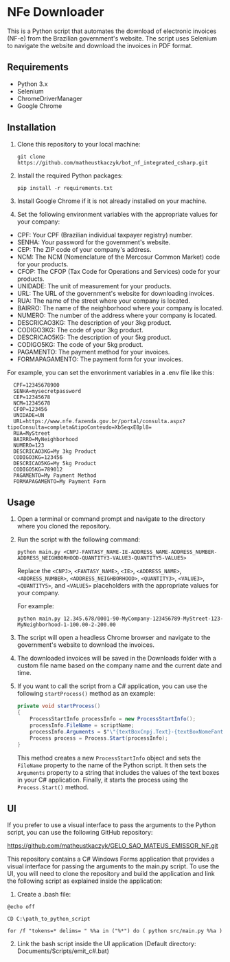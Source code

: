 # NFe Downloader

This is a Python script that automates the download of electronic invoices (NF-e) from the Brazilian government's website. The script uses Selenium to navigate the website and download the invoices in PDF format.

## Requirements

- Python 3.x
- Selenium
- ChromeDriverManager
- Google Chrome

## Installation

1. Clone this repository to your local machine:

   ```
   git clone https://github.com/matheustkaczyk/bot_nf_integrated_csharp.git
   ```

2. Install the required Python packages:

   ```
   pip install -r requirements.txt
   ```

3. Install Google Chrome if it is not already installed on your machine.
   
4. Set the following environment variables with the appropriate values for your company:
  - CPF: Your CPF (Brazilian individual taxpayer registry) number.
  - SENHA: Your password for the government's website.
  - CEP: The ZIP code of your company's address.
  - NCM: The NCM (Nomenclature of the Mercosur Common Market) code for your products.
  - CFOP: The CFOP (Tax Code for Operations and Services) code for your products.
  - UNIDADE: The unit of measurement for your products.
  - URL: The URL of the government's website for downloading invoices.
  - RUA: The name of the street where your company is located.
  - BAIRRO: The name of the neighborhood where your company is located.
  - NUMERO: The number of the address where your company is located.
  - DESCRICAO3KG: The description of your 3kg product.
  - CODIGO3KG: The code of your 3kg product.
  - DESCRICAO5KG: The description of your 5kg product.
  - CODIGO5KG: The code of your 5kg product.
  - PAGAMENTO: The payment method for your invoices.
  - FORMAPAGAMENTO: The payment form for your invoices.

  For example, you can set the envorinment variables in a .env file like this:
  ```
    CPF=12345678900
    SENHA=mysecretpassword
    CEP=12345678
    NCM=12345678
    CFOP=123456
    UNIDADE=UN
    URL=https://www.nfe.fazenda.gov.br/portal/consulta.aspx?tipoConsulta=completa&tipoConteudo=XbSeqxE8pl8=
    RUA=MyStreet
    BAIRRO=MyNeighborhood
    NUMERO=123
    DESCRICAO3KG=My 3kg Product
    CODIGO3KG=123456
    DESCRICAO5KG=My 5kg Product
    CODIGO5KG=789012
    PAGAMENTO=My Payment Method
    FORMAPAGAMENTO=My Payment Form
  ```

## Usage

1. Open a terminal or command prompt and navigate to the directory where you cloned the repository.

2. Run the script with the following command:

   ```
   python main.py <CNPJ-FANTASY_NAME-IE-ADDRESS_NAME-ADDRESS_NUMBER-ADDRESS_NEIGHBORHOOD-QUANTITY3-VALUE3-QUANTITY5-VALUE5>
   ```

   Replace the `<CNPJ>`, `<FANTASY_NAME>`, `<IE>`, `<ADDRESS_NAME>`, `<ADDRESS_NUMBER>`, `<ADDRESS_NEIGHBORHOOD>`, `<QUANTITY3>`, `<VALUE3>`, `<QUANTITY5>`, and `<VALUE5>` placeholders with the appropriate values for your company.

   For example:

   ```
   python main.py 12.345.678/0001-90-MyCompany-123456789-MyStreet-123-MyNeighborhood-1-100.00-2-200.00
   ```

3. The script will open a headless Chrome browser and navigate to the government's website to download the invoices.

4. The downloaded invoices will be saved in the Downloads folder with a custom file name based on the company name and the current date and time.

5. If you want to call the script from a C# application, you can use the following `startProcess()` method as an example:

   ```csharp
   private void startProcess()
   {
       ProcessStartInfo processInfo = new ProcessStartInfo();
       processInfo.FileName = scriptName;
       processInfo.Arguments = $"\"{textBoxCnpj.Text}-{textBoxNomeFantasia.Text}-{textBoxInscricaoEstadual.Text}-{textBoxLogradouro.Text}-{textBoxNumero.Text}-{textBoxBairro.Text}-{textBoxQuantidade3.Text}-{textBoxValor3.Text}-{textBoxQuantidade5.Text}-{textBoxValor5.Text}\"";
       Process process = Process.Start(processInfo);
   }
   ```

   This method creates a new `ProcessStartInfo` object and sets the `FileName` property to the name of the Python script. It then sets the `Arguments` property to a string that includes the values of the text boxes in your C# application. Finally, it starts the process using the `Process.Start()` method.

## UI
If you prefer to use a visual interface to pass the arguments to the Python script, you can use the following GitHub repository:

https://github.com/matheustkaczyk/GELO_SAO_MATEUS_EMISSOR_NF.git

This repository contains a C# Windows Forms application that provides a visual interface for passing the arguments to the main.py script. To use the UI, you will need to clone the repository and build the application and link the following script as explained inside the application:

1. Create a .bash file:
```
@echo off

CD C:\path_to_python_script

for /f "tokens=* delims= " %%a in ("%*") do ( python src/main.py %%a )
```

2. Link the bash script inside the UI application (Default directory: Documents/Scripts/emit_c#.bat)

